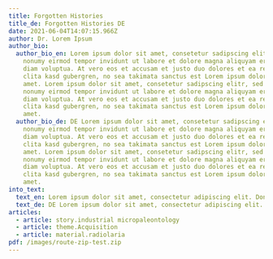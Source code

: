 ```yaml
---
title: Forgotten Histories
title_de: Forgotten Histories DE
date: 2021-06-04T14:07:15.966Z
author: Dr. Lorem Ipsum
author_bio:
  author_bio_en: Lorem ipsum dolor sit amet, consetetur sadipscing elitr, sed diam
    nonumy eirmod tempor invidunt ut labore et dolore magna aliquyam erat, sed
    diam voluptua. At vero eos et accusam et justo duo dolores et ea rebum. Stet
    clita kasd gubergren, no sea takimata sanctus est Lorem ipsum dolor sit
    amet. Lorem ipsum dolor sit amet, consetetur sadipscing elitr, sed diam
    nonumy eirmod tempor invidunt ut labore et dolore magna aliquyam erat, sed
    diam voluptua. At vero eos et accusam et justo duo dolores et ea rebum. Stet
    clita kasd gubergren, no sea takimata sanctus est Lorem ipsum dolor sit
    amet.
  author_bio_de: DE Lorem ipsum dolor sit amet, consetetur sadipscing elitr, sed diam
    nonumy eirmod tempor invidunt ut labore et dolore magna aliquyam erat, sed
    diam voluptua. At vero eos et accusam et justo duo dolores et ea rebum. Stet
    clita kasd gubergren, no sea takimata sanctus est Lorem ipsum dolor sit
    amet. Lorem ipsum dolor sit amet, consetetur sadipscing elitr, sed diam
    nonumy eirmod tempor invidunt ut labore et dolore magna aliquyam erat, sed
    diam voluptua. At vero eos et accusam et justo duo dolores et ea rebum. Stet
    clita kasd gubergren, no sea takimata sanctus est Lorem ipsum dolor sit
    amet.
into_text:
  text_en: Lorem ipsum dolor sit amet, consectetur adipiscing elit. Donec cursus imperdiet gravida. Vivamus vel ex vel tortor ultrices volutpat. Vivamus eget dui ac neque efficitur rutrum non eget urna. Mauris finibus justo id ante suscipit iaculis. Quisque vitae augue non orci mattis viverra non eget lectus. Sed consectetur massa eu vestibulum interdum. Vivamus non nibh sit amet sem dapibus rutrum quis et urna. Pellentesque non purus dui. Phasellus efficitur dapibus elit, non mattis diam gravida sit amet. Vivamus vehicula tincidunt dui ac molestie. Aliquam tempus malesuada lorem non sollicitudin. Nam non ex volutpat, commodo nibh et, malesuada lectus. Fusce tincidunt massa non gravida efficitur. Lorem ipsum dolor sit amet, consectetur adipiscing elit. Donec cursus imperdiet gravida. Vivamus vel ex vel tortor ultrices volutpat. Vivamus eget dui ac neque efficitur rutrum non eget urna. Mauris finibus justo id ante suscipit iaculis. Quisque vitae augue non orci mattis viverra non eget lectus. Sed consectetur massa eu vestibulum interdum. Vivamus non nibh sit amet sem dapibus rutrum quis et urna. Pellentesque non purus dui. Phasellus efficitur dapibus elit, non mattis diam gravida sit amet. Vivamus vehicula tincidunt dui ac molestie. Aliquam tempus malesuada lorem non sollicitudin. Nam non ex volutpat, commodo nibh et, malesuada lectus. Fusce tincidunt massa non gravida efficitur.
  text_de: DE Lorem ipsum dolor sit amet, consectetur adipiscing elit. Donec cursus imperdiet gravida. Vivamus vel ex vel tortor ultrices volutpat. Vivamus eget dui ac neque efficitur rutrum non eget urna. Mauris finibus justo id ante suscipit iaculis. Quisque vitae augue non orci mattis viverra non eget lectus. Sed consectetur massa eu vestibulum interdum. Vivamus non nibh sit amet sem dapibus rutrum quis et urna. Pellentesque non purus dui. Phasellus efficitur dapibus elit, non mattis diam gravida sit amet. Vivamus vehicula tincidunt dui ac molestie. Aliquam tempus malesuada lorem non sollicitudin. Nam non ex volutpat, commodo nibh et, malesuada lectus. Fusce tincidunt massa non gravida efficitur. Lorem ipsum dolor sit amet, consectetur adipiscing elit. Donec cursus imperdiet gravida. Vivamus vel ex vel tortor ultrices volutpat. Vivamus eget dui ac neque efficitur rutrum non eget urna. Mauris finibus justo id ante suscipit iaculis. Quisque vitae augue non orci mattis viverra non eget lectus. Sed consectetur massa eu vestibulum interdum. Vivamus non nibh sit amet sem dapibus rutrum quis et urna. Pellentesque non purus dui. Phasellus efficitur dapibus elit, non mattis diam gravida sit amet. Vivamus vehicula tincidunt dui ac molestie. Aliquam tempus malesuada lorem non sollicitudin. Nam non ex volutpat, commodo nibh et, malesuada lectus. Fusce tincidunt massa non gravida efficitur.
articles:
  - article: story.industrial micropaleontology
  - article: theme.Acquisition
  - article: material.radiolaria
pdf: /images/route-zip-test.zip
---
```

